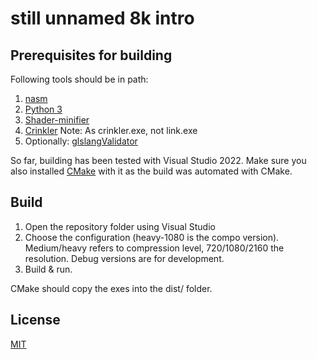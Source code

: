 # still unnamed 8k intro

## Prerequisites for building

Following tools should be in path:

1. [nasm](https://www.nasm.us/)
2. [Python 3](https://www.python.org/)
3. [Shader-minifier](https://github.com/laurentlb/Shader_Minifier)
4. [Crinkler](https://github.com/runestubbe/Crinkler) Note: As crinkler.exe, not link.exe
5. Optionally: [glslangValidator](https://github.com/KhronosGroup/glslang)

So far, building has been tested with Visual Studio 2022. Make sure you
also installed [CMake](https://cmake.org/) with it as the build was
automated with CMake.

## Build

1. Open the repository folder using Visual Studio
2. Choose the configuration (heavy-1080 is the compo version).
   Medium/heavy refers to compression level, 720/1080/2160 the
   resolution. Debug versions are for development.
3. Build & run.

CMake should copy the exes into the dist/ folder.

## License

[MIT](LICENSE)